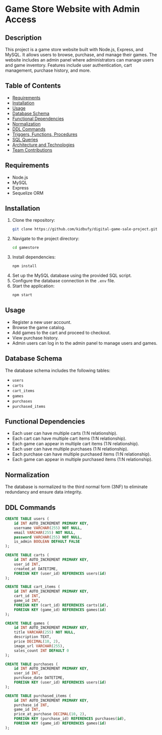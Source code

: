 # Game Store Website with Admin Access

## Description
This project is a game store website built with Node.js, Express, and MySQL. It allows users to browse, purchase, and manage their games. The website includes an admin panel where administrators can manage users and game inventory. Features include user authentication, cart management, purchase history, and more.

## Table of Contents
- [Requirements](#requirements)
- [Installation](#installation)
- [Usage](#usage)
- [Database Schema](#database-schema)
- [Functional Dependencies](#functional-dependencies)
- [Normalization](#normalization)
- [DDL Commands](#ddl-commands)
- [Triggers, Functions, Procedures](#triggers-functions-procedures)
- [SQL Queries](#sql-queries)
- [Architecture and Technologies](#architecture-and-technologies)
- [Team Contributions](#team-contributions)

## Requirements
- Node.js
- MySQL
- Express
- Sequelize ORM

## Installation
1. Clone the repository:
    ```bash
    git clone https://github.com/kidbufy/digital-game-sale-project.git
    ```
2. Navigate to the project directory:
    ```bash
    cd gamestore
    ```
3. Install dependencies:
    ```bash
    npm install
    ```
4. Set up the MySQL database using the provided SQL script.
5. Configure the database connection in the `.env` file.
6. Start the application:
    ```bash
    npm start
    ```

## Usage
- Register a new user account.
- Browse the game catalog.
- Add games to the cart and proceed to checkout.
- View purchase history.
- Admin users can log in to the admin panel to manage users and games.

## Database Schema
The database schema includes the following tables:
- `users`
- `carts`
- `cart_items`
- `games`
- `purchases`
- `purchased_items`

## Functional Dependencies
- Each user can have multiple carts (1:N relationship).
- Each cart can have multiple cart items (1:N relationship).
- Each game can appear in multiple cart items (1:N relationship).
- Each user can have multiple purchases (1:N relationship).
- Each purchase can have multiple purchased items (1:N relationship).
- Each game can appear in multiple purchased items (1:N relationship).

## Normalization
The database is normalized to the third normal form (3NF) to eliminate redundancy and ensure data integrity.

## DDL Commands
```sql
CREATE TABLE users (
    id INT AUTO_INCREMENT PRIMARY KEY,
    username VARCHAR(255) NOT NULL,
    email VARCHAR(255) NOT NULL,
    password VARCHAR(255) NOT NULL,
    is_admin BOOLEAN DEFAULT FALSE
);

CREATE TABLE carts (
    id INT AUTO_INCREMENT PRIMARY KEY,
    user_id INT,
    created_at DATETIME,
    FOREIGN KEY (user_id) REFERENCES users(id)
);

CREATE TABLE cart_items (
    id INT AUTO_INCREMENT PRIMARY KEY,
    cart_id INT,
    game_id INT,
    FOREIGN KEY (cart_id) REFERENCES carts(id),
    FOREIGN KEY (game_id) REFERENCES games(id)
);

CREATE TABLE games (
    id INT AUTO_INCREMENT PRIMARY KEY,
    title VARCHAR(255) NOT NULL,
    description TEXT,
    price DECIMAL(10, 2),
    image_url VARCHAR(255),
    sales_count INT DEFAULT 0
);

CREATE TABLE purchases (
    id INT AUTO_INCREMENT PRIMARY KEY,
    user_id INT,
    purchase_date DATETIME,
    FOREIGN KEY (user_id) REFERENCES users(id)
);

CREATE TABLE purchased_items (
    id INT AUTO_INCREMENT PRIMARY KEY,
    purchase_id INT,
    game_id INT,
    price_at_purchase DECIMAL(10, 2),
    FOREIGN KEY (purchase_id) REFERENCES purchases(id),
    FOREIGN KEY (game_id) REFERENCES games(id)
);

